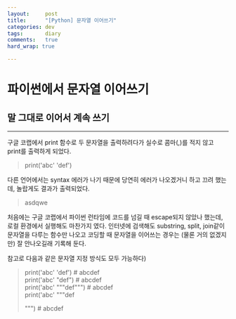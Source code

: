 ```yaml
---
layout:		post
title:		"[Python] 문자열 이어쓰기"
categories:	dev
tags:		diary
comments:	true
hard_wrap: true

---
```


# 파이썬에서 문자열 이어쓰기

## 말 그대로 이어서 계속 쓰기
---

구글 코랩에서 print 함수로 두 문자열을 출력하려다가 실수로 콤마(,)를 적지 않고 print를 출력하게 되었다.

> print('abc' 'def')

다른 언어에서는 syntax 에러가 나기 때문에 당연히 에러가 나오겠거니 하고 끄려 했는데, 놀랍게도 결과가 출력되었다.

> asdqwe

처음에는 구글 코랩에서 파이썬 런타임에 코드를 넘길 때 escape되지 않았나 했는데, 로컬 환경에서 실행해도 마찬가지 였다. 인터넷에 검색해도 substring, split, join같이 문자열을 다루는 함수만 나오고 코딩할 때 문자열을 이어쓰는 경우는 (물론 거의 없겠지만) 잘 안나오길래 기록해 둔다.

참고로 다음과 같은 문자열 지정 방식도 모두 가능하다)

> print('abc' 'def')			# abcdef  
> print('abc' "def")			# abcdef  
> print('abc' """def""")		# abcdef  
> print('abc' """def  
>   
> """)							# abcdef  